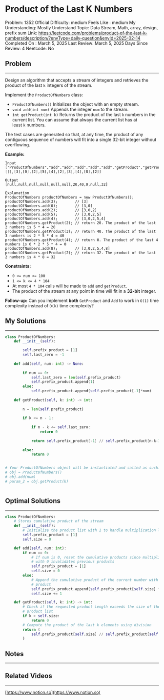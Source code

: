 # Product of the Last K Numbers

Problem: 1352
Official Difficulty: medium
Feels Like : medium
My Understanding: Mostly Understand
Topic: Data Stream, Math, array, design, prefix sum
Link: https://leetcode.com/problems/product-of-the-last-k-numbers/description/?envType=daily-question&envId=2025-02-14
Completed On : March 5, 2025
Last Review: March 5, 2025
Days Since Review: 4
Neetcode: No

## Problem

---

Design an algorithm that accepts a stream of integers and retrieves the product of the last `k` integers of the stream.

Implement the `ProductOfNumbers` class:

- `ProductOfNumbers()` Initializes the object with an empty stream.
- `void add(int num)` Appends the integer `num` to the stream.
- `int getProduct(int k)` Returns the product of the last `k` numbers in the current list. You can assume that always the current list has at least `k` numbers.

The test cases are generated so that, at any time, the product of any contiguous sequence of numbers will fit into a single 32-bit integer without overflowing.

**Example:**

```
Input
["ProductOfNumbers","add","add","add","add","add","getProduct","getProduct","getProduct","add","getProduct"]
[[],[3],[0],[2],[5],[4],[2],[3],[4],[8],[2]]

Output
[null,null,null,null,null,null,20,40,0,null,32]

Explanation
ProductOfNumbers productOfNumbers = new ProductOfNumbers();
productOfNumbers.add(3);        // [3]
productOfNumbers.add(0);        // [3,0]
productOfNumbers.add(2);        // [3,0,2]
productOfNumbers.add(5);        // [3,0,2,5]
productOfNumbers.add(4);        // [3,0,2,5,4]
productOfNumbers.getProduct(2); // return 20. The product of the last 2 numbers is 5 * 4 = 20
productOfNumbers.getProduct(3); // return 40. The product of the last 3 numbers is 2 * 5 * 4 = 40
productOfNumbers.getProduct(4); // return 0. The product of the last 4 numbers is 0 * 2 * 5 * 4 = 0
productOfNumbers.add(8);        // [3,0,2,5,4,8]
productOfNumbers.getProduct(2); // return 32. The product of the last 2 numbers is 4 * 8 = 32

```

**Constraints:**

- `0 <= num <= 100`
- `1 <= k <= 4 * 104`
- At most `4 * 104` calls will be made to `add` and `getProduct`.
- The product of the stream at any point in time will fit in a **32-bit** integer.

**Follow-up:** Can you implement **both** `GetProduct` and `Add` to work in `O(1)` time complexity instead of `O(k)` time complexity?

## My Solutions

---

```python
class ProductOfNumbers:
    def __init__(self):

        self.prefix_product = [1]
        self.last_zero = -1
    
    def add(self, num: int) -> None:
        
        if num == 0:
            self.last_zero = len(self.prefix_product)
            self.prefix_product.append(1)
        else:
            self.prefix_product.append(self.prefix_product[-1]*num)
        
    def getProduct(self, k: int) -> int:
        
        n = len(self.prefix_product)
        
        if k <= n - 1:
            
            if n - k <= self.last_zero:
                return 0
            
            return self.prefix_product[-1] // self.prefix_product[n-k-1]
            
        else:
            return 0
        

# Your ProductOfNumbers object will be instantiated and called as such:
# obj = ProductOfNumbers()
# obj.add(num)
# param_2 = obj.getProduct(k)
```

```python

```

## Optimal Solutions

---

```python
class ProductOfNumbers:
    # Stores cumulative product of the stream
    def __init__(self):
        # Initialize the product list with 1 to handle multiplication logic
        self.prefix_product = [1]
        self.size = 0

    def add(self, num: int):
        if num == 0:
            # If num is 0, reset the cumulative products since multiplication
            # with 0 invalidates previous products
            self.prefix_product = [1]
            self.size = 0
        else:
            # Append the cumulative product of the current number with the last
            # product
            self.prefix_product.append(self.prefix_product[self.size] * num)
            self.size += 1

    def getProduct(self, k: int) -> int:
        # Check if the requested product length exceeds the size of the valid
        # product list
        if k > self.size:
            return 0
        # Compute the product of the last k elements using division
        return (
            self.prefix_product[self.size] // self.prefix_product[self.size - k]
        )
```

## Notes

---

 

## Related Videos

---

[https://www.notion.so](https://www.notion.so)